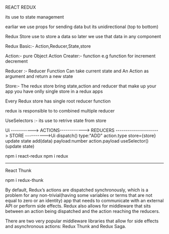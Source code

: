 REACT REDUX

its use to state management

earliar we use props for sending data but its unidirectional  (top to bottom)

Redux Store use to store a data so later we use that data in any component 

Redux Basic:-
Action,Reducer,State,store

Action:- pure Object 
Action Creater:- function  e.g function for increment decrement

Reducer :- Reducer Function Can take current state and An Action as argument and return a new state

Store:- The redux store bring state,action and reducer that make up your app
you have onlly single store in a redux apps

Every Redux store has single root reducer function

redux is responsible to  to combined multiple reducer  

UseSelectors :- its use to retrive  state  from store 

Ui -----------> ACTIONS------------> REDUCERS ---------------------> STORE ---------->Ui
dispatch()      type:"ADD"	         action.type                     store={store}    update state
add(data)       payload:number       action.payload				                      useSelector()
                                     (update state) 

npm i react-redux
npm i redux

--------------------------------------
React Thunk

npm i redux-thunk
                                                                                
By default, Redux’s actions are dispatched synchronously, which is a problem for any non-trivial(having some variables or terms that are not equal to zero or an identity)
app that needs to communicate with an external API or perform side effects. Redux also allows for middleware that sits between an action being dispatched and the action reaching the reducers.

There are two very popular middleware libraries that allow for side effects and asynchronous actions: Redux Thunk and Redux Saga.
